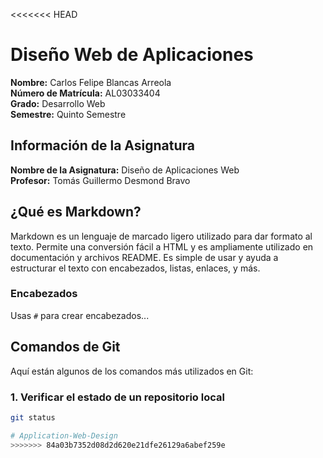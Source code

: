 <<<<<<< HEAD
 
# Diseño Web de Aplicaciones

**Nombre:** Carlos Felipe Blancas Arreola  
**Número de Matrícula:** AL03033404  
**Grado:** Desarrollo Web  
**Semestre:** Quinto Semestre

## Información de la Asignatura

**Nombre de la Asignatura:** Diseño de Aplicaciones Web  
**Profesor:** Tomás Guillermo Desmond Bravo

## ¿Qué es Markdown?

Markdown es un lenguaje de marcado ligero utilizado para dar formato al texto. Permite una conversión fácil a HTML y es ampliamente utilizado en documentación y archivos README. Es simple de usar y ayuda a estructurar el texto con encabezados, listas, enlaces, y más.

### Encabezados

Usas `#` para crear encabezados...

## Comandos de Git

Aquí están algunos de los comandos más utilizados en Git:

### 1. **Verificar el estado de un repositorio local**

```bash
git status

# Application-Web-Design
>>>>>>> 84a03b7352d08d2d620e21dfe26129a6abef259e
